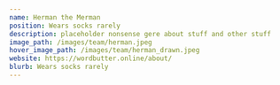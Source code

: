 ```yaml
---
name: Herman the Merman
position: Wears socks rarely
description: placeholder nonsense gere about stuff and other stuff
image_path: /images/team/herman.jpeg
hover_image_path: /images/team/herman_drawn.jpeg
website: https://wordbutter.online/about/
blurb: Wears socks rarely
---
```

